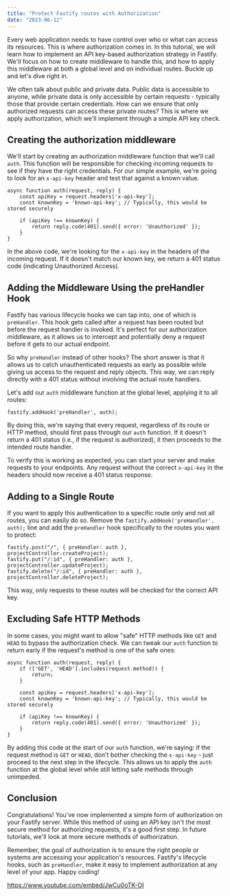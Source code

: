 ```yaml
---
title: "Protect Fastify routes with Authorization"
date: "2023-06-12"
---
```


Every web application needs to have control over who or what can access its resources. This is where authorization comes in. In this tutorial, we will learn how to implement an API key-based authorization strategy in Fastify. We'll focus on how to create middleware to handle this, and how to apply this middleware at both a global level and on individual routes. Buckle up and let's dive right in.

We often talk about public and private data. Public data is accessible to anyone, while private data is only accessible by certain requests - typically those that provide certain credentials. How can we ensure that only authorized requests can access these private routes? This is where we apply authorization, which we'll implement through a simple API key check.

## Creating the authorization middleware

We'll start by creating an authorization middleware function that we'll call `auth`. This function will be responsible for checking incoming requests to see if they have the right credentials. For our simple example, we're going to look for an `x-api-key` header and test that against a known value.

```
async function auth(request, reply) {
    const apiKey = request.headers['x-api-key'];
    const knownKey = 'known-api-key'; // Typically, this would be stored securely

    if (apiKey !== knownKey) {
        return reply.code(401).send({ error: 'Unauthorized' });
    }
}
```

In the above code, we're looking for the `x-api-key` in the headers of the incoming request. If it doesn't match our known key, we return a 401 status code (indicating Unauthorized Access).

## Adding the Middleware Using the preHandler Hook

Fastify has various lifecycle hooks we can tap into, one of which is `preHandler`. This hook gets called after a request has been routed but before the request handler is invoked. It's perfect for our authorization middleware, as it allows us to intercept and potentially deny a request before it gets to our actual endpoint.

So why `preHandler` instead of other hooks? The short answer is that it allows us to catch unauthenticated requests as early as possible while giving us access to the request and reply objects. This way, we can reply directly with a 401 status without involving the actual route handlers.

Let's add our `auth` middleware function at the global level, applying it to all routes:

```
fastify.addHook('preHandler', auth);
```

By doing this, we're saying that every request, regardless of its route or HTTP method, should first pass through our `auth` function. If it doesn't return a 401 status (i.e., if the request is authorized), it then proceeds to the intended route handler.

To verify this is working as expected, you can start your server and make requests to your endpoints. Any request without the correct `x-api-key` in the headers should now receive a 401 status response.

## Adding to a Single Route

If you want to apply this authentication to a specific route only and not all routes, you can easily do so. Remove the `fastify.addHook('preHandler', auth);` line and add the `preHandler` hook specifically to the routes you want to protect:

```
fastify.post("/", { preHandler: auth }, projectController.createProject);
fastify.put("/:id", { preHandler: auth }, projectController.updateProject);
fastify.delete("/:id", { preHandler: auth }, projectController.deleteProject);
```

This way, only requests to these routes will be checked for the correct API key.

## Excluding Safe HTTP Methods

In some cases, you might want to allow "safe" HTTP methods like `GET` and `HEAD` to bypass the authorization check. We can tweak our `auth` function to return early if the request's method is one of the safe ones:

```
async function auth(request, reply) {
    if (['GET', 'HEAD'].includes(request.method)) {
        return;
    }

    const apiKey = request.headers['x-api-key'];
    const knownKey = 'known-api-key'; // Typically, this would be stored securely

    if (apiKey !== knownKey) {
        return reply.code(401).send({ error: 'Unauthorized' });
    }
}
```

By adding this code at the start of our `auth` function, we're saying: if the request method is `GET` or `HEAD`, don't bother checking the `x-api-key` - just proceed to the next step in the lifecycle. This allows us to apply the `auth` function at the global level while still letting safe methods through unimpeded.

## Conclusion

Congratulations! You've now implemented a simple form of authorization on your Fastify server. While this method of using an API key isn't the most secure method for authorizing requests, it's a good first step. In future tutorials, we'll look at more secure methods of authorization.

Remember, the goal of authorization is to ensure the right people or systems are accessing your application's resources. Fastify's lifecycle hooks, such as `preHandler`, make it easy to implement authorization at any level of your app. Happy coding!

https://www.youtube.com/embed/JwCu0oTK-OI
